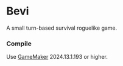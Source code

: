 # Bevi
A small turn-based survival roguelike game.

### Compile
Use [GameMaker](https://gamemaker.io/ru/download) 2024.13.1.193 or higher.
